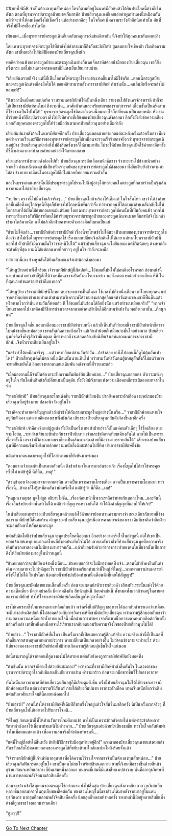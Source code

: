 ##บทที่ 658 จำเป็นต้องลงทุนสักหน่อย
ใครก็ตามที่อยู่ในนครผียักษ์แล้วได้ยินประโยคนี้ต่างก็เริ่มลังเล ตอนที่บุรพาจารย์ตระกูลป๋ายบาดเจ็บสาหัส ป๋ายเสี่ยวฉุนเองก็เคยเอ่ยคำพูดทำนองนี้เหมือนกัน แม้ว่าจะทำให้คนเชื่อครึ่งไม่เชื่อครึ่ง แต่อย่างมากลึกๆ ในใจก็แค่เพิ่มความระวังตัวอีกนิดเท่านั้น อันที่จริงไม่มีใครเชื่อเท่าใดนัก

เพียงแต่...เมื่อบุรพาจารย์ตระกูลเฉินก็เจอกับเหตุการณ์เช่นเดียวกัน นี่จึงทำให้ทุกคนพากันตกตะลึง

โดยเฉพาะบุรพาจารย์ตระกูลไช่ที่กำลังไล่ล่าตามมาก็ถึงกับชะงักฝีเท้า สูดลมหายใจเชื่องช้า เริ่มเกิดความลังเล เขาตื่นตะลึงไปกับฝีมือของป๋ายเสี่ยวฉุนยิ่งนัก

พอคิดว่าคนฟ้าของตระกูลป๋ายและตระกูลเฉินต่างก็บาดเจ็บสาหัสด้วยน้ำมือของป๋ายเสี่ยวฉุน เขาก็ยิ่งกริ่งเกรง แต่ไม่นานดวงตาของเขาก็มีแสงเย็นเยียบวาบผ่าน

“เสี่ยงอันตรายก็จริง แต่นี่ก็เป็นโอกาสให้ตระกูลไช่ของข้าผงาดขึ้นมาได้มิใช่หรือ...ตอนนี้ตระกูลป๋ายและตระกูลเฉินต่างก็ลงมือไม่ได้ ขอแค่ข้าสามารถสังหารราชาผียักษ์ ถ้าเช่นนั้น...คนอื่นมีหรือจะกล้าไม่ยอมแพ้!”

“ถึงเวลานั้นเมื่อสยบแปดทิศ รวบรวมนครผียักษ์ให้เป็นหนึ่งเดียว รายงานไปยังนครจักรพรรดิ ข้าก็จะได้เป็นราชาผียักษ์คนใหม่ ถึงยามนั้น...อาศัยตัวตนและทรัพยากรของราชาสวรรค์ เลื่อนขั้นเป็นครึ่งเทพก็ใช่ว่าจะเป็นไปไม่ได้!” บุรพาจารย์ตระกูลไช่คิดมาถึงตรงนี้ลมหายใจก็เปลี่ยนมาเป็นหอบหนัก หัวเราะชั่วร้ายหนึ่งทีก็สะบัดร่างตรงดิ่งไปยังทิศทางที่เสียงของป๋ายเสี่ยวฉุนดังลอยมา อีกทั้งยังส่งข้อความเสียงบอกกับทุกคนของตระกูลไช่ให้ร่วมมือกันตามหาป๋ายเสี่ยวฉุนอย่างเต็มกำลัง

เสียงกัมปนาทดังก้องในนครผียักษ์อีกครั้ง ป๋ายเสี่ยวฉุนลอดผ่ายค่ายกลแต่ละหลังครั้งแล้วครั้งเล่า เพียงแต่ว่าความเร็วและวิธีการของบุรพาจารย์ตระกูลไช่เหมือนจะรวดเร็วร้ายกาจยิ่งกว่าบุรพาจารย์ตระกูลเฉินอยู่บ้าง ป๋ายเสี่ยวฉุนนำส่งยังไม่ถึงสิบครั้งเขาก็ไล่ตามมาทัน ไม่รอให้ป๋ายเสี่ยวฉุนเปิดใช้ค่ายกลอีกครั้งก็ชี้นิ้วผ่านอากาศทำลายค่ายกลนำส่งให้แหลกสลาย

เสียงแห่งการพังทลายดังก้องไปทั่ว ป๋ายเสี่ยวฉุนกระอักเลือดหน้าซีดขาว ร่างทะยานไปข้างหน้าอย่างรวดเร็ว ด้านหลังของเขามีเสียงหัวเราะหยันของบุรพาจารย์ตระกูลไช่ดังลอยมา ทั้งอีกฝ่ายยังก้าวตามมาไล่ล่า ข้างกายเขามีคนในตระกูลไช่อีกไม่น้อยที่ทยอยมารวมตัวกัน

และในบรรดาคนเหล่านั้นก็มีประมุขตระกูลไช่รวมไปถึงผู้อาวุโสหลายคนในตระกูลที่กลายร่างเป็นรุ้งเส้นยาวตามมาไล่ฆ่าป๋ายเสี่ยวฉุน

“จบกันๆ คราวนี้ไม่มีหวังแล้วจริงๆ ...” ป๋ายเสี่ยวฉุนใกล้จะร้องไห้เต็มแก่ ในใจสั่นไหว เขาจำได้ว่าค่ายกลที่เหลือซึ่งอยู่ใกล้จุดนี้ที่สุดก็ยังห่างไปไกลหนึ่งพันกว่าจั้ง ทว่าพวกคนที่ไล่ตามมาด้านหลังกลับไม่ให้โอกาสเขาได้เปิดใช้ค่ายกลเลยแม้แต่น้อย โดยเฉพาะบุรพาจารย์ตระกูลไช่คนนั้นที่เป็นถึงคนฟ้า หากไม่เพราะกริ่งเกรงกับวิธีการที่ตนใช้ทำร้ายบุรพาจารย์ตระกูลป๋ายและตระกูลเฉินจนบาดเจ็บสาหัสจึงไม่กล้าเข้ามาใกล้มากนัก หาไม่แล้วอีกฝ่ายคงหายตัวมาลงมือกับตนเป็นแน่

“ช่วยไม่ได้แล้ว...ราชาผียักษ์เอ๋ยราชาผียักษ์ เรื่องนี้จะโทษข้าไม่ได้นะ เป้าหมายของบุรพาจารย์ตระกูลไช่คือเจ้า ข้าไม่เชื่อใจบุรพาจารย์ตระกูลไช่ เรื่องแลกเปลี่ยนจึงเลิกคิดไปได้เลย แต่หากโยนราชาผียักษ์นี่ออกไป ตัวข้าก็ยังมีความมั่นใจว่าจะหนีไปได้” แม้ว่าป๋ายเสี่ยวฉุนจะไม่ยินยอม แต่ชีวิตน้อยๆ ต่างหากถึงจะสำคัญที่สุด ยามนี้ได้แต่ถอนหายใจยาวๆ อยู่ในใจ กำลังจะลงมือ

ทว่าเวลานี้เอง ข้างหูพลันได้ยินเสียงของเจ้าเต่าน้อยดังลอยมา

“ไอ้หนูป๋ายอย่าเพิ่งใจร้อน เจ้าราชาผียักษ์ผู้นี้ผิดปกติ...ไอ้หมอนี่มันไม่ใช่คนดีอะไรหรอก ก่อนหน้านี้นายท่านเต่าอย่างข้าก็รู้สึกได้ว่าเหมือนเขาจะปิดบังอะไรบางอย่าง พอสังเกตการณ์อย่างละเอียด หึหึ ในที่สุดนายท่านเต่าอย่างข้าก็มองออก”

“ไอ้หนูป๋าย เจ้าราชาผียักษ์นี่โกหก ตบะของเขาจะฟื้นคืนมา ใช้เวลาไม่ถึงหนึ่งเดือน เขาโกหกทุกคน แต่จากตาทิพย์ของข้านายท่านเต่าสามารถวิเคราะห์ได้ว่าอย่างมากสุดอีกแค่ห้าวันตบะของเขาก็ฟื้นคืนแล้ว หรือหากไวกว่านั้น สามวันก็พอแล้ว หึ ไอ้หมอนี่มันซ่อนได้ลึกยิ่งนัก แสร้งทำซะเหมือนจริง!”
“หากเจ้าโยนเขาออกไป เขาต้องมีวิธีการถ่วงเวลาจากตาเฒ่าคนฟ้านั่นได้อีกสามวันห้าวัน พอถึงเวลานั้น...ก็สนุกแน่”

ป๋ายเสี่ยวฉุนใจสั่น แอบเหลือบมองราชาผียักษ์แวบหนึ่ง แล้วก็เห็นทันทีว่ายามนี้ราชาผียักษ์หน้าซีดขาว ใบหน้าขมขื่นเหม่อลอย เขาพลันเกิดความลังเลใจ แต่เจ้าเต่าน้อยก็เหมือนจะมั่นใจอย่างมาก ป๋ายเสี่ยวฉุนยิ่งคิดจึงยิ่งรู้สึกว่ามีเหตุผล นี่ต่างหากถึงจะสอดคล้องกับนิสัยเจ้าเล่ห์มากแผนการของราชาผียักษ์...จึงหัวเราะเสียงเย็นอยู่ในใจ

“แสร้งทำได้เหมือนจริงๆ ...แต่ว่าหากอีกแค่สามวันห้าวัน...ถ้าข้าสละเขาทิ้งไปตอนนี้ก็ดูไม่คุ้มกันเท่าไหร่” ป๋ายเสี่ยวฉุนคิดไม่ตก หนึ่งเดือนนั้นนานเกินไป ทว่าสามวันห้าวันตนสู้ตายดูสักตั้งก็ไม่แน่ว่าอาจจะพอยืนหยัดได้ อีกอย่างหากตนชนะเดิมพัน หลังจากนี้ก็รวยเละแล้ว

“เมื่อมองตามนี้ก็จำเป็นต้องกระชับความสัมพันธ์กันเสียหน่อย...” ป๋ายเสี่ยวฉุนกลอกตา หัวเราะแห้งๆ อยู่ในใจ ทันใดนั้นสีหน้าก็เปลี่ยนมาเป็นดุดัน ทั้งยังมีปณิธานแห่งความเลือดเหล็กระเบิดออกมาจากในร่าง

“ราชาผียักษ์!” ป๋ายเสี่ยวฉุนตะโกนดังลั่น
ราชาผียักษ์เงียบงัน ปากยังคงกระอักเลือด เงยหน้ามองป๋ายเสี่ยวฉุนที่อยู่ข้างกาย ปลงอนิจจังอยู่ในใจ

“เขาคิดจะทำลายคำสัญญาแล้วส่งตัวข้าให้กับสามตระกูลใหญ่อย่างนั้นหรือ...” ราชาผียักษ์ถอนหายใจอยู่กับตัวเอง แต่ความคิดของเขาเพิ่งบังเกิด เสียงของป๋ายเสี่ยวฉุนกลับดังก้องขึ้นมาอีกครั้ง

“ราชาผียักษ์ เจ้าคือหวังเหย่ผู้สูงส่ง ทั้งยังเป็นครึ่งเทพ ข้าป๋ายฮ่าวก็เป็นแค่คนตัวเล็กๆ ไร้ชื่อเสียง ตบะรวมโอสถ...ระหว่างเจ้าและข้าต่างกันราวฟ้ากับเหว เจ้าและข้ามิอาจเทียบเคียงกันได้ หากไม่เป็นเพราะเรื่องครั้งนี้ เกรงว่าชีวิตของพวกเราก็คงเป็นเส้นทางสองสายที่มิอาจมาบรรจบกันได้” เสียงของป๋ายเสี่ยวฉุนที่มีความขมขื่นทั้งยังมากด้วยความหนักอึ้งดังสะท้อนไปสี่ทิศ ทำเอาราชาผียักษ์อึ้งงัน

แม้แต่พวกคนของตระกูลไช่ที่ไล่ล่าตามมาก็ยังหันมาเพ่งมอง

“ตอนแรกเจ้ามองข้าเป็นหมากตัวหนึ่ง ดึงข้าเข้ามาในการละเล่นของเจ้า เรื่องนี้พูดไม่ได้ว่าใช่พระคุณหรือไม่ แต่ข้ารู้ดี นี่ก็คือ...เหตุ!”

“ส่วนข้าเอาเจ้าออกมาจากจากเต่าหิน อาจเป็นเพราะความโกรธเคือง อาจเป็นเพราะความโลภมาก ทว่าเรื่องนี้...ข้าเองก็ไม่รู้เหมือนกันว่าผิดหรือไม่ แต่ข้ารู้ว่า นี่ก็คือ...ผล!”

“เหตุผล เหตุผล พูดไม่ถูก อธิบายไม่ชัด...เรื่องก่อนหน้านี้พวกเราถือว่าหายกันตกลงไหม...และวันนี้ เรื่องอื่นข้าป๋ายฮ่าวนั้นทำไม่ได้ แต่ข้าจำสัญญาระหว่างกันได้ จำได้ถึงคำสัญญาที่มอบไว้ให้เจ้า!”

ในน้ำเสียงแหบพร่าของป๋ายเสี่ยวฉุนคล้ายแฝงไว้ด้วยการย้อนทวนความทรงจำ ขณะเดียวกันยามนี้ร่างของราชาผียักษ์ก็สั่นสะท้าน คำพูดของป๋ายเสี่ยวฉุนอยู่เหนือการคาดการณ์ของเขา เดิมทีเขาคิดว่าอีกฝ่ายจะมอบตัวเขาให้กับสามตระกูล

แต่กลับคิดไม่ถึงว่าป๋ายเสี่ยวฉุนจะพูดประโยคนี้ออกมา อีกอย่างความจริงใจในคำพูดนี้ ต่อให้เขาเป็นพวกเจ้าเล่ห์เพทุบายมากแค่ไหนก็ยังอดประทับใจไม่ได้ เขายอมรับว่าสิ่งที่ป๋ายเสี่ยวฉุนพูดคือความจริง เดิมทีพวกเขาสองคนไม่มีทางมาบรรจบกัน...แล้วก็ยอมรับด้วยว่าการกระทำของตนในทีแรกนั้นเป็นการดึงให้อีกฝ่ายต้องมาอยู่ในน้ำวนลูกนี้

“ข้าเคยบอกว่าจะปกป้องเจ้าหนึ่งเดือน...ข้าเคยบอกว่าจะไม่มีทางทอดทิ้งเจ้า...ตอนนี้ข้ายังคงยืนยันคำเดิม ความตายจะไปสำคัญอะไร ราชาผียักษ์ข้าขอเรียกท่านว่าพี่ใหญ่ พี่ใหญ่...หากพวกเราผ่านเคราะห์ครั้งนี้ไปไม่ได้ ในปรโลก น้องชายก็จะยังปกป้องท่านหนึ่งเดือนดังที่เคยให้สัญญา!”

ป๋ายเสี่ยวฉุนสะบัดปลายแขนเสื้อหนึ่งครั้ง ก่อนจะแผดหน้าหัวเราะเสียงดัง เสียงหัวเราะนั้นแฝงไว้ด้วยความเด็ดเดี่ยว มีความบ้าคลั่ง มีความดึงดัน สีหน้าเช่นนี้ ถ้อยคำเช่นนี้ ทั้งหมดทั้งมวลล้วนอยู่ในสายตาของราชาผียักษ์ ทำให้ใจของราชาผียักษ์เกิดคลื่นลูกใหญ่ถาโถม!

เขาไม่เคยซาบซึ้งใจมานานมากเหลือเกินแล้ว ทว่าครั้งนี้สติปัญญาของเขาได้บอกกับตัวเขาเองว่าเหมือนจะมีบางอย่างผิดปกติ นี่ไม่สอดคล้องกับการวิเคราะห์ที่เขามีต่อป๋ายเสี่ยวฉุน ทว่าความรู้สึกบอกกับเขาว่าท่ามกลางความเหนื่อยล้าทั้งกายและใจนี้ เมื่อผ่านการทรยศ เจอเรื่องเหนือความคาดหมายติดต่อกันครั้งแล้วครั้งเล่า เขาที่เหน็ดเหนื่อยจนไร้เรี่ยวแรงกลับอดยอมรับความจริงใจของป๋ายเสี่ยวฉุนไม่ได้!

“ป๋ายฮ่าว...” ใจราชาผียักษ์สั่นไหว เป็นครั้งแรกที่เปิดเผยความรู้สึกแท้จริง ความจริงแล้วนี่ก็เป็นผลที่เกิดขึ้นจากสาเหตุหลากหลายประการ หากเปลี่ยนเป็นเวลาอย่างอื่น ไม่ว่าคนข้างกายจะทำอะไร ด้วยนิสัยจองหองของราชาผียักษ์ย่อมไม่มีทางเกิดความรู้สึกอบอุ่นขึ้นในใจแน่นอน

ข้อนี้สามารถดูได้จากตอนที่อู๋ฉางกงไม่ได้ทรยศ แต่กลับยังคงถูกราชาผียักษ์ปิดบังทอดทิ้ง

“ถ้าเช่นนั้น พวกเจ้าก็ตายไปด้วยกันซะเถอะ!” ทว่าขณะที่ราชาผียักษ์กำลังตื้นตันใจ ในดวงตาของบุรพาจารย์ตระกูลไช่กลับมีแสงเย็นเยียบวาบผ่าน คำรามกร้าว ก่อนจะยกมือขวาขึ้นชี้ไปกลางอากาศ

ทันใดนั้นกลางอากาศที่ป๋ายเสี่ยวฉุนยืนอยู่ก็มีเสียงตูมดังขึ้น ครั้งนี้ป๋ายเสี่ยวฉุนไม่ได้ใช้ร่างของราชาผียักษ์ออกมารับ แต่กางร่มราตรีนิรันดร์ ภายใต้เสียงกัมปนาท เขากระอักเลือด บาดเจ็บหนักยิ่งกว่าเดิม แต่กลับอาศัยแรงโจมตีนี้ถอยหลังออกไป

“ป๋ายฮ่าว!!” ภาพนี้ทำให้ราชาผียักษ์ที่เดิมทีก็ซาบซึ้งใจอยู่แล้วใจสั่นขึ้นมาอีกครั้ง นี่เป็นครั้งแรกจริงๆ ที่ป๋ายเสี่ยวฉุนไม่ได้เอาเขาไปรับการโจมตี...

“พี่ใหญ่ ก่อนหน้านี้ที่ให้ท่านรับการโจมตีแทนข้า หาใช่เป็นเพราะข้ากลัวตายไม่ แต่เพราะข้าต้องการรักษากำลังเอาไว้เพื่อพาท่านหนีไปต่างหาก...” ป๋ายเสี่ยวฉุนเอ่ยด้วยน้ำเสียงขมขื่น ทว่าในใจกลับพึมพำว่าในเมื่อตนแสดงแล้ว เพื่อความสมจริงก็จำต้องทำเช่นนี้...

“แต่พี่ใหญ่ก็อย่าได้สิ้นหวัง ข้ายังมีวิธีการรับมือสุดท้ายอยู่อีก!” ดวงตาของป๋ายเสี่ยวฉุนฉายแสงคมกล้า หันขวับกลับไปมองพวกคนของตระกูลไช่ที่ขยับเข้ามาใกล้ตนห่างไม่ถึงร้อยจั้งแล้ว

“เจ้าราชาผียักษ์ผู้นี้เจ้าเล่ห์มากอุบาย เพื่อได้ความไว้วางใจจากเขาจำเป็นต้องลงทุนสักหน่อย...” ป๋ายเสี่ยวฉุนกัดฟันกรอดอยู่ในใจ เขาเป็นคนไม่สนใจทรัพย์สินนอกกาย ยามนี้จึงยกมือขวาขึ้นด้วยสีหน้าดุร้าย ก่อนจะหยิบเอากระบี่บินเล่มหนึ่งออกมา บนกระบี่เล่มนี้มีแสงสีทองเปล่งวาบ นั่นคืออาวุธวิเศษที่ผ่านการหลอมพลังจิตมาแล้วสิบเอ็ดครั้ง

ก่อนจะขว้างเข้าใส่ทุกคนของตระกูลไช่อย่างแรง ยังไม่สิ้นสุด ป๋ายเสี่ยวฉุนยังคงหยิบเอาอาวุธวิเศษอีกหลายชิ้นออกมาจากในถุงเก็บของติดต่อกัน ของส่วนใหญ่ในนี้เขาล้วนได้มาหลังจากมาอยู่ในแดนทุรกันดาร มากสุดคือหลอมพลังจิตสิบเอ็ดครั้ง น้อยสุดก็หลอมห้าหกครั้ง ของเหล่านี้มีอยู่หลายสิบชิ้นซึ่งต่างก็ถูกเขาขว้างออกมารวดเดียว

“ตูมๆๆ!!”

------


[Go To Next Chapter]( ./96.md)